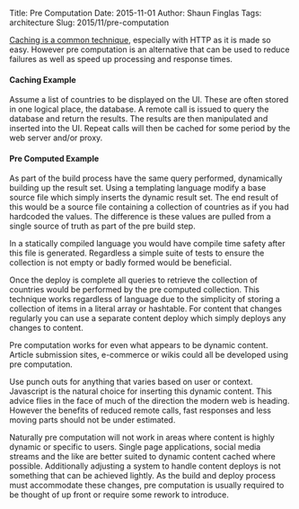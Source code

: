 Title: Pre Computation
Date: 2015-11-01
Author: Shaun Finglas
Tags: architecture
Slug: 2015/11/pre-computation

[Caching is a common
technique](http://blog.shaunfinglas.co.uk/2015/01/caching.html),
especially with HTTP as it is made so easy. However pre computation is
an alternative that can be used to reduce failures as well as speed up
processing and response times.

#### Caching Example

Assume a list of countries to be displayed on the UI. These are often
stored in one logical place, the database. A remote call is issued to
query the database and return the results. The results are then
manipulated and inserted into the UI. Repeat calls will then be cached
for some period by the web server and/or proxy.

#### Pre Computed Example

As part of the build process have the same query performed, dynamically
building up the result set. Using a templating language modify a base
source file which simply inserts the dynamic result set. The end result
of this would be a source file containing a collection of countries as
if you had hardcoded the values. The difference is these values are
pulled from a single source of truth as part of the pre build step.

In a statically compiled language you would have compile time safety
after this file is generated. Regardless a simple suite of tests to
ensure the collection is not empty or badly formed would be beneficial.

Once the deploy is complete all queries to retrieve the collection of
countries would be performed by the pre computed collection. This
technique works regardless of language due to the simplicity of storing
a collection of items in a literal array or hashtable. For content that
changes regularly you can use a separate content deploy which simply
deploys any changes to content.

Pre computation works for even what appears to be dynamic content.
Article submission sites, e-commerce or wikis could all be developed
using pre computation.

Use punch outs for anything that varies based on user or context.
Javascript is the natural choice for inserting this dynamic content.
This advice flies in the face of much of the direction the modern web is
heading. However the benefits of reduced remote calls, fast responses
and less moving parts should not be under estimated.

Naturally pre computation will not work in areas where content is highly
dynamic or specific to users. Single page applications, social media
streams and the like are better suited to dynamic content cached where
possible. Additionally adjusting a system to handle content deploys is
not something that can be achieved lightly. As the build and deploy
process must accommodate these changes, pre computation is usually
required to be thought of up front or require some rework to introduce.